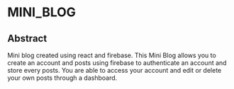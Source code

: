 # MINI_BLOG
 
 ## Abstract

Mini blog created using react and firebase. This Mini Blog allows you to create an account and posts using firebase to authenticate an account and store every posts. You are able to access your account and edit or delete your own posts through a dashboard.
